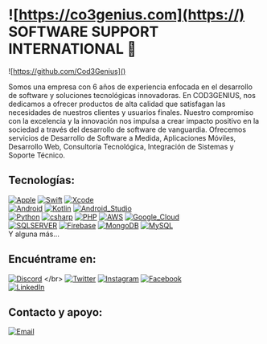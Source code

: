 # ![https://co3genius.com](https://) SOFTWARE SUPPORT INTERNATIONAL 👋


![https://github.com/Cod3Genius]()


Somos una empresa con 6 años de experiencia enfocada en el desarrollo de software y soluciones tecnológicas innovadoras. En COD3GENIUS, nos dedicamos a ofrecer productos de alta calidad que satisfagan las necesidades de nuestros clientes y usuarios finales. Nuestro compromiso con la excelencia y la innovación nos impulsa a crear impacto positivo en la sociedad a través del desarrollo de software de vanguardia. Ofrecemos servicios de Desarrollo de Software a Medida, Aplicaciones Móviles, Desarrollo Web, Consultoría Tecnológica, Integración de Sistemas y Soporte Técnico. 


## Tecnologías:
[![Apple](https://img.shields.io/badge/iOS-999999?style=for-the-badge&logo=apple&logoColor=white&labelColor=101010)]()
[![Swift](https://img.shields.io/badge/Swift-FA7343?style=for-the-badge&logo=swift&logoColor=white&labelColor=101010)]()
[![Xcode](https://img.shields.io/badge/Xcode-1575F9?style=for-the-badge&logo=xcode&logoColor=white&labelColor=101010)]()
</br>
[![Android](https://img.shields.io/badge/Android-3DDC84?style=for-the-badge&logo=android&logoColor=white&labelColor=101010)]()
[![Kotlin](https://img.shields.io/badge/Kotlin-0095D5?style=for-the-badge&logo=kotlin&logoColor=white&labelColor=101010)]()
[![Android_Studio](https://img.shields.io/badge/Android_Studio-3DDC84?style=for-the-badge&logo=android-studio&logoColor=white&labelColor=101010)]()
</br>
[![Python](https://img.shields.io/badge/Python-yellow?style=for-the-badge&logo=python&logoColor=white&labelColor=101010)]()
[![csharp](https://img.shields.io/badge/csharp-007396?style=for-the-badge&logo=java&logoColor=white&labelColor=101010)]()
[![PHP](https://img.shields.io/badge/JavaScript-F7DF1E?style=for-the-badge&logo=javascript&logoColor=white&labelColor=101010)]()
[![AWS](https://img.shields.io/badge/AWS-232F3E?style=for-the-badge&logo=amazon-aws&logoColor=white&labelColor=101010)]()
[![Google_Cloud](https://img.shields.io/badge/Google_Cloud-4285F4?style=for-the-badge&logo=googlecloud&logoColor=white&labelColor=101010)]()
</br>
[![SQLSERVER](https://img.shields.io/badge/SQLSERVER-4479A1?style=for-the-badge&logo=mysql&logoColor=white&labelColor=101010)]()
[![Firebase](https://img.shields.io/badge/Firebase-FFCA28?style=for-the-badge&logo=firebase&logoColor=white&labelColor=101010)]()
[![MongoDB](https://img.shields.io/badge/MongoDB-47A248?style=for-the-badge&logo=mongodb&logoColor=white&labelColor=101010)]()
[![MySQL](https://img.shields.io/badge/MySQL-4479A1?style=for-the-badge&logo=mysql&logoColor=white&labelColor=101010)]()
</br>
Y alguna más...

## Encuéntrame en:

[![Discord](https://img.shields.io/badge/Discord-Cod3Genius-5865F2?style=for-the-badge&logo=discord&logoColor=white&labelColor=101010)]([https://mouredev.com/discord](https://discord.gg/QG9asFf7))
</br>
[![Twitter](https://img.shields.io/badge/Twitter-@Cod3Genius-1DA1F2?style=for-the-badge&logo=twitter&logoColor=white&labelColor=101010)](https://twitter.com/cod3genius)
[![Instagram](https://img.shields.io/badge/Instagram-@Cod3Genius-E4405F?style=for-the-badge&logo=instagram&logoColor=white&labelColor=101010)](https://instagram.com/cod3genius)
[![Facebook](https://img.shields.io/badge/Facebook-@Cod3Genius-1877F2?style=for-the-badge&logo=facebook&logoColor=white&labelColor=101010)](https://facebook.com/cod3genius)
</br>
[![LinkedIn](https://img.shields.io/badge/LinkedIn-Cod3Genius-0077B5?style=for-the-badge&logo=linkedin&logoColor=white&labelColor=101010)](https://www.linkedin.com/in/cod3genius)


## Contacto y apoyo:

[![Email](https://img.shields.io/badge/info-servicios@cod3genius.com-D14836?style=for-the-badge&logo=gmail&logoColor=white&labelColor=101010)](mailto:info-servicios@cod3genius.com)

